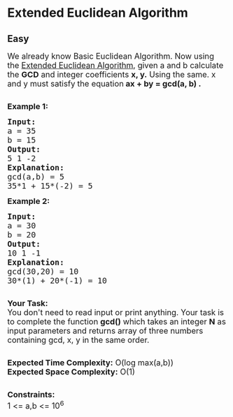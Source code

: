 # Extended Euclidean Algorithm
## Easy
<div class="problems_problem_content__Xm_eO"><p><span style="font-size:18px">We already know Basic Euclidean Algorithm. Now using the&nbsp;<a href="https://www.geeksforgeeks.org/euclidean-algorithms-basic-and-extended/">Extended Euclidean Algorithm</a>, given a&nbsp;and b calculate the <strong>GCD</strong> and integer coefficients <strong>x, y.</strong>&nbsp;Using the same. x and y must satisfy the equation<strong> </strong></span><strong><span style="font-size:18px">ax + by = gcd(a, b) .</span></strong><br>
&nbsp;</p>

<p><span style="font-size:18px"><strong>Example 1:</strong></span></p>

<pre><span style="font-size:18px"><strong>Input:</strong>
a = 35
b = 15
<strong>Output:</strong>
5 1 -2</span><span style="font-size:18px">
<strong>Explanation:</strong>
gcd(a,b) = 5
35*1 + 15*(-2) = 5</span>
</pre>

<p><span style="font-size:18px"><strong>Example 2:</strong></span></p>

<pre><span style="font-size:18px"><strong>Input:</strong>
a = 30
b = 20
<strong>Output:</strong>
10 1 -1
<strong>Explanation:</strong>
gcd(30,20) = 10
</span><span style="font-size:18px">30*(1) + 20*(-1) = 10</span>
</pre>

<p><br>
<span style="font-size:18px"><strong>Your Task:</strong><br>
You don't need to read input or print anything. Your task is to complete the function <strong>gcd()</strong>&nbsp;which takes&nbsp;an integer <strong>N</strong>&nbsp;as input parameters&nbsp;and returns array of three numbers containing gcd, x, y in the same order.</span><br>
&nbsp;</p>

<p><span style="font-size:18px"><strong>Expected Time Complexity:</strong> O(log max(a,b))<br>
<strong>Expected Space Complexity:</strong> O(1)</span><br>
&nbsp;</p>

<p><span style="font-size:18px"><strong>Constraints:</strong><br>
1 &lt;= a,b &lt;= 10<sup>6</sup></span></p>

<p>&nbsp;</p>
</div>